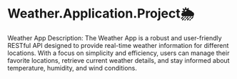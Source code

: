 # Weather.Application.Project🌦️
Weather App Description: 
The Weather App is a robust and user-friendly RESTful API designed to provide real-time 
weather information for different locations. With a focus on simplicity and efficiency, 
users can manage their favorite locations, retrieve current weather details, and 
stay informed about temperature, humidity, and wind conditions.
